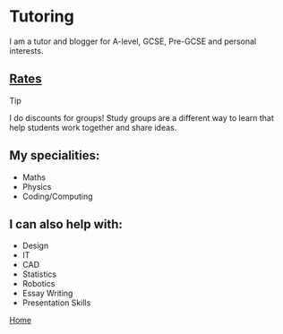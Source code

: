 # Tutoring
I am a tutor and blogger for A-level, GCSE, Pre-GCSE and personal interests.

## [Rates](rates.md)

> [!TIP]
> I do discounts for groups! Study groups are a different way to learn that help students work together and share ideas.

## My specialities:
- Maths
- Physics
- Coding/Computing

## I can also help with:
- Design
- IT
- CAD
- Statistics
- Robotics
- Essay Writing
- Presentation Skills



[Home](/README.md)
